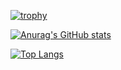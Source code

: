 [![trophy](https://github-profile-trophy.vercel.app/?username=usman10scorpio&count_private=true)](https://github.com/ryo-ma/github-profile-trophy)

[![Anurag's GitHub stats](https://github-readme-stats.vercel.app/api?username=usman10scorpio&count_private=true&show_icons=true)](https://github.com/usman10scorpio/github-readme-stats)

[![Top Langs](https://github-readme-stats.vercel.app/api/top-langs/?username=usman10scorpio&layout=compact)](https://github.com/usman10scorpio/github-readme-stats)

